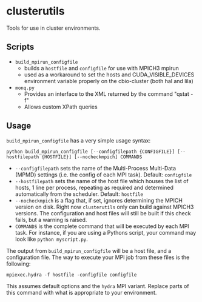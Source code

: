 clusterutils
=============

Tools for use in cluster environments.

Scripts
-------

* `build_mpirun_configfile`
  * builds a `hostfile` and `configfile` for use with MPICH3 mpirun
  * used as a workaround to set the hosts and CUDA\_VISIBLE\_DEVICES environment variable properly on the cbio-cluster 
    (both hal and lila)
* `monq.py`
  * Provides an interface to the XML returned by the command "qstat -f"
  * Allows custom XPath queries
  
Usage
-----

`build_mpirun_configfile` has a very simple usage syntax:
```shell
python build_mpirun_configfile [--configfilepath {CONFIGFILE}] [--hostfilepath {HOSTFILE}] [--nocheckmpich] COMMANDS
```
* `--configfilepath` sets the name of the Multi-Process Multi-Data (MPMD) settings (i.e. the config of each MPI task). 
  Default: `configfile`
* `--hostfilepath` sets the name of the host file which houses the list of hosts, 1 line per process, repeating as 
  required and determined automatically from the scheduler.
  Default: `hostfile`
* `--nocheckmpich` is a flag that, if set, ignores determining the MPICH version on disk. Right now `clusterutils` only 
  can build against MPICH3 versions. The configuration and host files will still be built if this check fails, but a 
  warning is raised.
* `COMMANDS` is the complete command that will be executed by each MPI task. For instance, if you are using a Pythons 
  script, your command may look like `python myscript.py`.
  
The output from `build_mpirun_configfile` will be a host file, and a configuration file. The way to execute your MPI 
job from these files is the following:
```shell
mpiexec.hydra -f hostfile -configfile configfile
```
This assumes default options and the `hydra` MPI variant. Replace parts of this command with what is appropriate to your
environment.